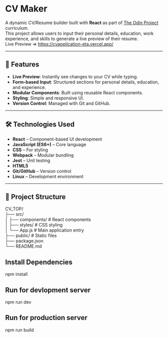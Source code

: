 # CV Maker

A dynamic CV/Resume builder built with **React** as part of [The Odin Project](https://www.theodinproject.com/) curriculum.  
This project allows users to input their personal details, education, work experience, and skills to generate a live preview of their resume.<br>
Live Preview => https://cvapplication-eta.vercel.app/

---

## 🚀 Features
- **Live Preview**: Instantly see changes to your CV while typing.
- **Form-based Input**: Structured sections for personal details, education, and experience.
- **Modular Components**: Built using reusable React components.
- **Styling**: Simple and responsive UI.
- **Version Control**: Managed with Git and GitHub.

---

## 🛠️ Technologies Used
- **React** – Component-based UI development
- **JavaScript (ES6+)** – Core language
- **CSS** – For styling
- **Webpack** – Modular bundling
- **Jest** – Unit testing
- **HTML5**
- **Git/GitHub** – Version control
- **Linux** – Development environment

---

## 📂 Project Structure
CV_TOP/<br>
├── src/<br>
│ ├── components/ # React components<br>
│ ├── styles/ # CSS styling<br>
│ └── App.js # Main application entry<br>
├── public/ # Static files<br>
├── package.json<br>
└── README.md<br>


## Install Dependencies
npm install

## Run for devlopment server
npm run dev

## Run for production server
npm run build
